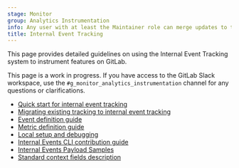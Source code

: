 ```yaml
---
stage: Monitor
group: Analytics Instrumentation
info: Any user with at least the Maintainer role can merge updates to this content. For details, see https://docs.gitlab.com/ee/development/development_processes.html#development-guidelines-review.
title: Internal Event Tracking
---
```


This page provides detailed guidelines on using the Internal Event Tracking system to instrument features on GitLab.

This page is a work in progress. If you have access to the GitLab Slack workspace, use the
`#g_monitor_analytics_instrumentation` channel for any questions or clarifications.

- [Quick start for internal event tracking](quick_start.md)
- [Migrating existing tracking to internal event tracking](migration.md)
- [Event definition guide](event_definition_guide.md)
- [Metric definition guide](metric_definition_guide.md)
- [Local setup and debugging](local_setup_and_debugging.md)
- [Internal Events CLI contribution guide](../cli_contribution_guidelines.md)
- [Internal Events Payload Samples](internal_events_payload.md)
- [Standard context fields description](standard_context_fields.md)
